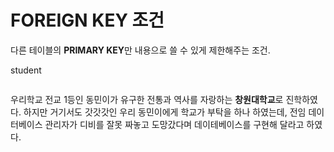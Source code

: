 # FOREIGN KEY 조건

다른 테이블의 **PRIMARY KEY**만 내용으로 쓸 수 있게 제한해주는 조건. 

student

```sql

```


우리학교 전교 1등인 동민이가 유구한 전통과 역사를 자랑하는 **창원대학교**로 진학하였다.
하지만 거기서도 갓갓갓인 우리 동민이에게 학교가 부탁을 하나 하였는데, 전임 데이터베이스 관리자가 디비를 잘못 짜놓고 도망갔다며 데이테베이스를 구현해 달라고 하였다. 

